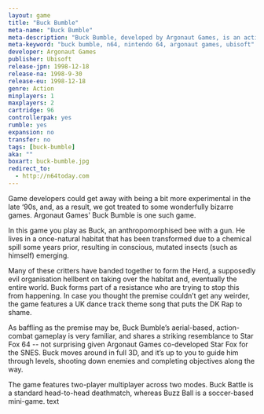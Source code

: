 ```yaml
---
layout: game
title: "Buck Bumble"
meta-name: "Buck Bumble"
meta-description: "Buck Bumble, developed by Argonaut Games, is an action game in which you fly around as an armed, anthropomorphised bee."
meta-keyword: "buck bumble, n64, nintendo 64, argonaut games, ubisoft"
developer: Argonaut Games
publisher: Ubisoft
release-jpn: 1998-12-18
release-na: 1998-9-30
release-eu: 1998-12-18
genre: Action
minplayers: 1
maxplayers: 2
cartridge: 96
controllerpak: yes
rumble: yes
expansion: no
transfer: no
tags: [buck-bumble]
aka: ""
boxart: buck-bumble.jpg
redirect_to:
  - http://n64today.com
---
```

Game developers could get away with being a bit more experimental in the late ‘90s, and, as a result, we got treated to some wonderfully bizarre games. Argonaut Games' Buck Bumble is one such game.

In this game you play as Buck, an anthropomorphised bee with a gun. He lives in a once-natural habitat that has been transformed due to a chemical spill some years prior, resulting in conscious, mutated insects (such as himself) emerging.

Many of these critters have banded together to form the Herd, a supposedly evil organisation hellbent on taking over the habitat and, eventually the entire world. Buck forms part of a resistance who are trying to stop this from happening. In case you thought the premise couldn’t get any weirder, the game features a UK dance track theme song that puts the DK Rap to shame.

As baffling as the premise may be, Buck Bumble’s aerial-based, action-combat gameplay is very familiar, and shares a striking resemblance to Star Fox 64 -- not surprising given Argonaut Games co-developed Star Fox for the SNES. Buck moves around in full 3D, and it’s up to you to guide him through levels, shooting down enemies and completing objectives along the way.

The game features two-player multiplayer across two modes. Buck Battle is a standard head-to-head deathmatch, whereas Buzz Ball is a soccer-based mini-game.
text
